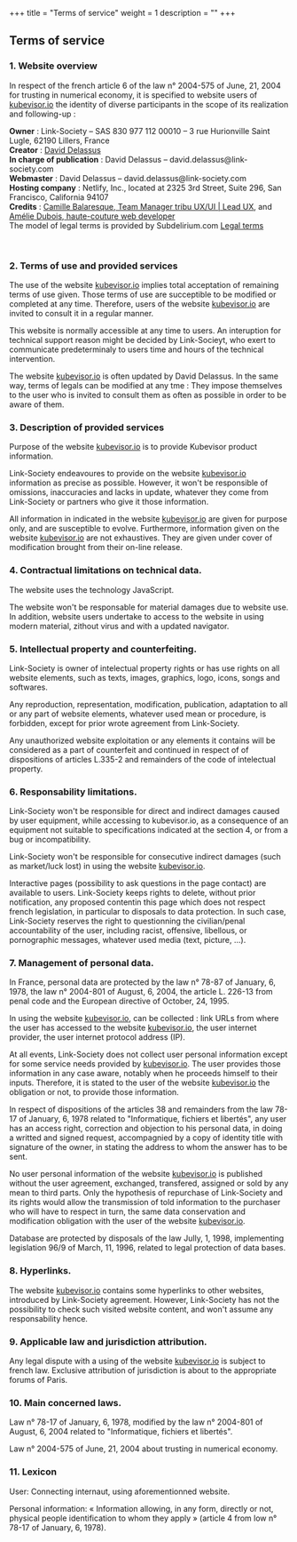+++
title = "Terms of service"
weight = 1
description = ""
+++

<!--
French translation :

<strong>La seule contrepartie à l'utilisation de ces mentions légales, est l'engagement total à laisser le lien crédit subdelirium sur cette page de mentions légales.</strong><br />
Vos mentions légales :
<h2>Informations légales</h2>
<h3>1. Présentation du site.</h3>
<p>En vertu de l'article 6 de la loi n° 2004-575 du 21 juin 2004 pour la confiance dans l'économie numérique, il est précisé aux utilisateurs du site <a href="http://kubevisor.io/">kubevisor.io</a> l'identité des différents intervenants dans le cadre de sa réalisation et de son suivi :</p>
<p><strong>Propriétaire</strong> : Link-Society – SAS 830 977 112 00010 – 3 rue Hurionville Saint Lugle, 62190 Lillers, France<br />
<strong>Créateur</strong>  : <a href="https://link-society.com">David Delassus</a><br />
<strong>Responsable publication</strong> : David Delassus – david.delassus@link-society.com<br />
Le responsable publication est une personne physique ou une personne morale.<br />
<strong>Webmaster</strong> : David Delassus – david.delassus@link-society.com<br />
<strong>Hébergeur</strong> : Netlify, Inc., located at 2325 3rd Street, Suite 296, San Francisco, California 94107<br />
Crédits : Camille Balaresque, Team Manager tribu UX/UI | Lead UX, cbalaresque@ineat.fr
Amélie Dubois, DÉVELOPPEUSE WEB HAUTE COUTURE, https://www.amelie-dubois.com/<br />
Le modèle de mentions légales est offert par Subdelirium.com <a target="_blank" href="https://www.subdelirium.com/generateur-de-mentions-legales/">Mentions légales</a></p>

<h3>2. Conditions générales d’utilisation du site et des services proposés.</h3>
<p>L’utilisation du site <a href="http://kubevisor.io/">kubevisor.io</a> implique l’acceptation pleine et entière des conditions générales d’utilisation ci-après décrites. Ces conditions d’utilisation sont susceptibles d’être modifiées ou complétées à tout moment, les utilisateurs du site <a href="http://kubevisor.io/">kubevisor.io</a> sont donc invités à les consulter de manière régulière.</p>
<p>Ce site est normalement accessible à tout moment aux utilisateurs. Une interruption pour raison de maintenance technique peut être toutefois décidée par Link-Society, qui s’efforcera alors de communiquer préalablement aux utilisateurs les dates et heures de l’intervention.</p>
<p>Le site <a href="http://kubevisor.io/">kubevisor.io</a> est mis à jour régulièrement par David Delassus. De la même façon, les mentions légales peuvent être modifiées à tout moment : elles s’imposent néanmoins à l’utilisateur qui est invité à s’y référer le plus souvent possible afin d’en prendre connaissance.</p>
<h3>3. Description des services fournis.</h3>
<p>Le site <a href="http://kubevisor.io/">kubevisor.io</a> a pour objet de fournir une information concernant l’ensemble des activités de la société.</p>
<p>Link-Society s’efforce de fournir sur le site <a href="http://kubevisor.io/">kubevisor.io</a> des informations aussi précises que possible. Toutefois, il ne pourra être tenue responsable des omissions, des inexactitudes et des carences dans la mise à jour, qu’elles soient de son fait ou du fait des tiers partenaires qui lui fournissent ces informations.</p>
<p>Tous les informations indiquées sur le site <a href="http://kubevisor.io/">kubevisor.io</a> sont données à titre indicatif, et sont susceptibles d’évoluer. Par ailleurs, les renseignements figurant sur le site <a href="http://kubevisor.io/">kubevisor.io</a> ne sont pas exhaustifs. Ils sont donnés sous réserve de modifications ayant été apportées depuis leur mise en ligne.</p>
<h3>4. Limitations contractuelles sur les données techniques.</h3>
<p>Le site utilise la technologie JavaScript.</p>
<p>Le site Internet ne pourra être tenu responsable de dommages matériels liés à l’utilisation du site. De plus, l’utilisateur du site s’engage à accéder au site en utilisant un matériel récent, ne contenant pas de virus et avec un navigateur de dernière génération mis-à-jour</p>
<h3>5. Propriété intellectuelle et contrefaçons.</h3>
<p>Link-Society est propriétaire des droits de propriété intellectuelle ou détient les droits d’usage sur tous les éléments accessibles sur le site, notamment les textes, images, graphismes, logo, icônes, sons, logiciels.</p>
<p>Toute reproduction, représentation, modification, publication, adaptation de tout ou partie des éléments du site, quel que soit le moyen ou le procédé utilisé, est interdite, sauf autorisation écrite préalable de : Link-Society.</p>
<p>Toute exploitation non autorisée du site ou de l’un quelconque des éléments qu’il contient sera considérée comme constitutive d’une contrefaçon et poursuivie conformément aux dispositions des articles L.335-2 et suivants du Code de Propriété Intellectuelle.</p>
<h3>6. Limitations de responsabilité.</h3>
<p>Link-Society ne pourra être tenue responsable des dommages directs et indirects causés au matériel de l’utilisateur, lors de l’accès au site kubevisor.io, et résultant soit de l’utilisation d’un matériel ne répondant pas aux spécifications indiquées au point 4, soit de l’apparition d’un bug ou d’une incompatibilité.</p>
<p>Link-Society ne pourra également être tenue responsable des dommages indirects (tels par exemple qu’une perte de marché ou perte d’une chance) consécutifs à l’utilisation du site <a href="http://kubevisor.io/">kubevisor.io</a>.</p>
<p>Des espaces interactifs (possibilité de poser des questions dans l’espace contact) sont à la disposition des utilisateurs. Link-Society se réserve le droit de supprimer, sans mise en demeure préalable, tout contenu déposé dans cet espace qui contreviendrait à la législation applicable en France, en particulier aux dispositions relatives à la protection des données. Le cas échéant, Link-Society se réserve également la possibilité de mettre en cause la responsabilité civile et/ou pénale de l’utilisateur, notamment en cas de message à caractère raciste, injurieux, diffamant, ou pornographique, quel que soit le support utilisé (texte, photographie…).</p>
<h3>7. Gestion des données personnelles.</h3>
<p>En France, les données personnelles sont notamment protégées par la loi n° 78-87 du 6 janvier 1978, la loi n° 2004-801 du 6 août 2004, l'article L. 226-13 du Code pénal et la Directive Européenne du 24 octobre 1995.</p>
<p>A l'occasion de l'utilisation du site <a href="http://kubevisor.io/">kubevisor.io</a>, peuvent êtres recueillies : l'URL des liens par l'intermédiaire desquels l'utilisateur a accédé au site <a href="http://kubevisor.io/">kubevisor.io</a>, le fournisseur d'accès de l'utilisateur, l'adresse de protocole Internet (IP) de l'utilisateur.</p>
<p> En tout état de cause Link-Society ne collecte des informations personnelles relatives à l'utilisateur que pour le besoin de certains services proposés par le site <a href="http://kubevisor.io/">kubevisor.io</a>. L'utilisateur fournit ces informations en toute connaissance de cause, notamment lorsqu'il procède par lui-même à leur saisie. Il est alors précisé à l'utilisateur du site <a href="http://kubevisor.io/">kubevisor.io</a> l’obligation ou non de fournir ces informations.</p>
<p>Conformément aux dispositions des articles 38 et suivants de la loi 78-17 du 6 janvier 1978 relative à l’informatique, aux fichiers et aux libertés, tout utilisateur dispose d’un droit d’accès, de rectification et d’opposition aux données personnelles le concernant, en effectuant sa demande écrite et signée, accompagnée d’une copie du titre d’identité avec signature du titulaire de la pièce, en précisant l’adresse à laquelle la réponse doit être envoyée.</p>
<p>Aucune information personnelle de l'utilisateur du site <a href="http://kubevisor.io/">kubevisor.io</a> n'est publiée à l'insu de l'utilisateur, échangée, transférée, cédée ou vendue sur un support quelconque à des tiers. Seule l'hypothèse du rachat de Link-Society et de ses droits permettrait la transmission des dites informations à l'éventuel acquéreur qui serait à son tour tenu de la même obligation de conservation et de modification des données vis à vis de l'utilisateur du site <a href="http://kubevisor.io/">kubevisor.io</a>.</p>
<p>Les bases de données sont protégées par les dispositions de la loi du 1er juillet 1998 transposant la directive 96/9 du 11 mars 1996 relative à la protection juridique des bases de données.</p>
<h3>8. Liens hypertextes.</h3>
<p>Le site <a href="http://kubevisor.io/">kubevisor.io</a> contient un certain nombre de liens hypertextes vers d’autres sites, mis en place avec l’autorisation de Link-Society. Cependant, Link-Society n’a pas la possibilité de vérifier le contenu des sites ainsi visités, et n’assumera en conséquence aucune responsabilité de ce fait.</p>
<h3>9. Droit applicable et attribution de juridiction.</h3>
<p>Tout litige en relation avec l’utilisation du site <a href="http://kubevisor.io/">kubevisor.io</a> est soumis au droit français. Il est fait attribution exclusive de juridiction aux tribunaux compétents de Paris.</p>
<h3>10. Les principales lois concernées.</h3>
<p>Loi n° 78-17 du 6 janvier 1978, notamment modifiée par la loi n° 2004-801 du 6 août 2004 relative à l'informatique, aux fichiers et aux libertés.</p>
<p> Loi n° 2004-575 du 21 juin 2004 pour la confiance dans l'économie numérique.</p>
<h3>11. Lexique.</h3>
<p>Utilisateur : Internaute se connectant, utilisant le site susnommé.</p>
<p>Informations personnelles : « les informations qui permettent, sous quelque forme que ce soit, directement ou non, l'identification des personnes physiques auxquelles elles s'appliquent » (article 4 de la loi n° 78-17 du 6 janvier 1978).</p>
-->



<h2>Terms of service</h2>
<h3>1. Website overview</h3>
<p>In respect of the french article 6 of the law n° 2004-575 of June, 21, 2004 for trusting in numerical economy, it is specified to website users of <a href="http://kubevisor.io/">kubevisor.io</a> the identity of diverse participants in the scope of its realization and following-up :</p>
<p><strong>Owner</strong> : Link-Society – SAS 830 977 112 00010 – 3 rue Hurionville Saint Lugle, 62190 Lillers, France<br />
<strong>Creator</strong>  : <a href="https://link-society.com">David Delassus</a><br />
<strong>In charge of publication</strong> : David Delassus – david.delassus@link-society.com<br />
<strong>Webmaster</strong> : David Delassus – david.delassus@link-society.com<br />
<strong>Hosting company</strong> : Netlify, Inc., located at 2325 3rd Street, Suite 296, San Francisco, California 94107<br />
<strong>Credits</strong> : <a href="https://www.camillebalaresque.com/">Camille Balaresque, Team Manager tribu UX/UI | Lead UX</a>, and <a href="https://www.amelie-dubois.com/">Amélie Dubois, haute-couture web developer</a><br />
The model of legal terms is provided by Subdelirium.com <a target="_blank" href="https://www.subdelirium.com/generateur-de-mentions-legales/">Legal terms</a></p>

<br>

<h3>2. Terms of use and provided services</h3>
<p>The use of the website <a href="http://kubevisor.io/">kubevisor.io</a> implies total acceptation of remaining terms of use given. Those terms of use are succeptible to be modified or completed at any time. Therefore, users of the website <a href="http://kubevisor.io/">kubevisor.io</a> are invited to consult it in a regular manner.</p>
<p>This website is normally accessible at any time to users. An interuption for technical support reason  might be decided by Link-Socieyt, who exert to communicate predeterminaly to users time and hours of the technical intervention.</p>
<p>The website <a href="http://kubevisor.io/">kubevisor.io</a> is often updated by David Delassus. In the same way, terms of legals can be modified at any tme : They impose themselves to the user who is invited to consult them as often as possible in order to be aware of them.</p>
<h3>3. Description of provided services</h3>
<p>Purpose of the website <a href="http://kubevisor.io/">kubevisor.io</a> is to provide Kubevisor product information.</p>
<p>Link-Society endeavoures to provide on the website <a href="http://kubevisor.io/">kubevisor.io</a> information as precise as possible. However, it won't be responsible of omissions, inaccuracies and lacks in update, whatever they come from Link-Society or partners who give it those information.</p>
<p>All information in indicated in the website <a href="http://kubevisor.io/">kubevisor.io</a> are given for purpose only, and are susceptible to evolve. Furthermore, information given on the website <a href="http://kubevisor.io/">kubevisor.io</a> are not exhaustives. They are given under cover of modification brought from their on-line release.</p>
<h3>4. Contractual limitations on technical data.</h3>
<p>The website uses the technology JavaScript.</p>
<p>The website won't be responsable for material damages due to website use. In addition, website users undertake to access to the website in using modern material, zithout virus and with a updated navigator.</p>
<h3>5. Intellectual property and counterfeiting.</h3>
<p>Link-Society is owner of intelectual property rights or has use rights on all website elements, such as texts, images, graphics, logo, icons, songs and softwares.</p>
<p>Any reproduction, representation, modification, publication, adaptation to all or any part of website elements, whatever used mean or procedure, is forbidden, except for prior wrote agreement from Link-Society.</p>
<p>Any unauthorized website exploitation or any elements it contains will be considered as a part of counterfeit and continued in respect of of dispositions of articles L.335-2 and remainders of the code of intelectual property.</p>
<h3>6. Responsability limitations.</h3>
<p>Link-Society won't be responsible for direct and indirect damages caused by user equipment, while accessing to kubevisor.io, as a consequence of an equipment not suitable to specifications indicated at the section 4, or from a bug or incompatibility.</p>
<p>Link-Society won't be responsible for consecutive indirect damages (such as market/luck lost) in using the website <a href="http://kubevisor.io/">kubevisor.io</a>.</p>
<p>Interactive pages (possibility to ask questions in the page contact) are available to users. Link-Society keeps rights to delete, without prior notification, any proposed contentin this page which does not respect french legislation, in particular to disposals to data protection. In such case, Link-Society reserves the right to questionning the civilian/penal accountability of the user, including racist, offensive, libellous, or pornographic messages, whatever used media (text, picture, ...).</p>
<h3>7. Management of personal data.</h3>
<p>In France, personal data are protected by the law n° 78-87 of January, 6, 1978, the law n° 2004-801 of August, 6, 2004, the article L. 226-13 from penal code and the European directive of October, 24, 1995.</p>
<p>In using the website <a href="http://kubevisor.io/">kubevisor.io</a>, can be collected : link URLs from where the user has accessed to the website <a href="http://kubevisor.io/">kubevisor.io</a>, the user internet provider, the user internet protocol address (IP).</p>
<p>At all events, Link-Society does not collect user personal information except for some service needs provided by <a href="http://kubevisor.io/">kubevisor.io</a>. The user provides those information in any case aware, notably when he proceeds himself to their inputs. Therefore, it is stated to the user of the website <a href="http://kubevisor.io/">kubevisor.io</a> the obligation or not, to provide those information.</p>
<p>In respect of dispositions of the articles 38 and remainders from the law 78-17 of January, 6, 1978 related to "Informatique, fichiers et libertés", any user has an access right, correction and objection to his personal data, in doing a writted and signed request, accompagnied by a copy of identity title with signature of the owner, in stating the address to whom the answer has to be sent.</p>
<p>No user personal information of the website <a href="http://kubevisor.io/">kubevisor.io</a> is published without the user agreement, exchanged, transfered, assigned or sold by any mean to third parts. Only the hypothesis of repurchase of Link-Society and its rights would allow the transmission of told information to the purchaser who will have to respect in turn, the same data conservation and modification obligation with the user of the website <a href="http://kubevisor.io/">kubevisor.io</a>.</p>
<p>Database are protected by disposals of the law Jully, 1, 1998, implementing legislation 96/9 of March, 11, 1996, related to legal protection of data bases.</p>
<h3>8. Hyperlinks.</h3>
<p>The website <a href="http://kubevisor.io/">kubevisor.io</a> contains some hyperlinks to other websites, introduced by Link-Society agreement. However, Link-Society has not the possibility to check such visited website content, and won't assume any responsability hence.</p>

<h3>9. Applicable law and jurisdiction attribution.</h3>
<p>Any legal dispute with a using of the website <a href="http://kubevisor.io/">kubevisor.io</a> is subject to french law. Exclusive attribution of jurisdiction is about to the appropriate forums of Paris.</p>
<h3>10. Main concerned laws.</h3>
<p>Law n° 78-17 of January, 6, 1978, modified by the law n° 2004-801 of August, 6, 2004 related to "Informatique, fichiers et libertés".</p>
<p>Law n° 2004-575 of June, 21, 2004 about trusting in numerical economy.</p>
<h3>11. Lexicon</h3>
<p>User: Connecting internaut, using aforementionned website.</p>
<p>Personal information: « Information allowing, in any form, directly or not, physical people identification to whom they apply » (article 4 from low n° 78-17 of January, 6, 1978).</p>
